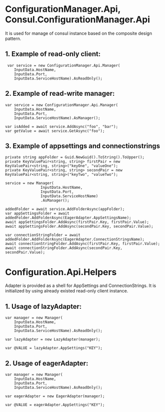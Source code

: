 # ConfigurationManager.Api, Consul.ConfigurationManager.Api
It is used for manage of consul instance based on the composite design pattern.

## 1. Example of read-only client:
```
 var service = new ConfigurationManager.Api.Manager(
	InputData.HostName,
	InputData.Port,
	InputData.ServiceHostName).AsReadOnly();
```

## 2. Example of read-write manager:
```
var service = new ConfigurationManager.Api.Manager(
	InputData.HostName,
	InputData.Port,
	InputData.ServiceHostName).AsManager();

var isAdded = await service.AddAsync("foo", "bar");
var getValue = await service.GetAsync("foo");
```

## 3. Example of appsettings and connectionstrings
```
private string appFolder = Guid.NewGuid().ToString().ToUpper();
private KeyValuePair<string, string> firstPair = new KeyValuePair<string, string>("keyOne", "valueOne");
private KeyValuePair<string, string> secondPair = new KeyValuePair<string, string>("keyTwo", "valueTwo");

service = new Manager(
                InputData.HostName,
                InputData.Port,
                InputData.ServiceHostName)
                .AsManager();

addedFolder = await service.AddFolderAsync(appFolder);
var appSettingsFolder = await addedFolder.AddFolderAsync(EagerAdapter.AppSettingsName);
await appSettingsFolder.AddAsync(firstPair.Key, firstPair.Value);
await appSettingsFolder.AddAsync(secondPair.Key, secondPair.Value);

var connectionStringFolder = await addedFolder.AddFolderAsync(EagerAdapter.ConnectionStringsName);
await connectionStringFolder.AddAsync(firstPair.Key, firstPair.Value);
await connectionStringFolder.AddAsync(secondPair.Key, secondPair.Value);
```
# Configuration.Api.Helpers
Adapter is provided as a shell for AppSettings and ConnectionStrings. It is initialized by using
already existed read-only client instance.

## 1. Usage of lazyAdapter:
```
var manager = new Manager(
	InputData.HostName, 
	InputData.Port, 
	InputData.ServiceHostName).AsReadOnly();

var lazyAdapter = new LazyAdapter(manager);

var @VALUE = lazyAdapter.AppSettings("KEY");
```
## 2. Usage of eagerAdapter:
```
var manager = new Manager(
	InputData.HostName, 
	InputData.Port, 
	InputData.ServiceHostName).AsReadOnly();

var eagerAdapter = new EagerAdapter(manager);

var @VALUE = eagerAdapter.AppSettings("KEY");
```
